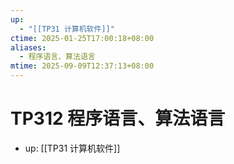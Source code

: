 ```yaml
---
up:
  - "[[TP31 计算机软件]]"
ctime: 2025-01-25T17:00:18+08:00
aliases:
  - 程序语言、算法语言
mtime: 2025-09-09T12:37:13+08:00
---
```


# TP312 程序语言、算法语言

- up: [[TP31 计算机软件]]
